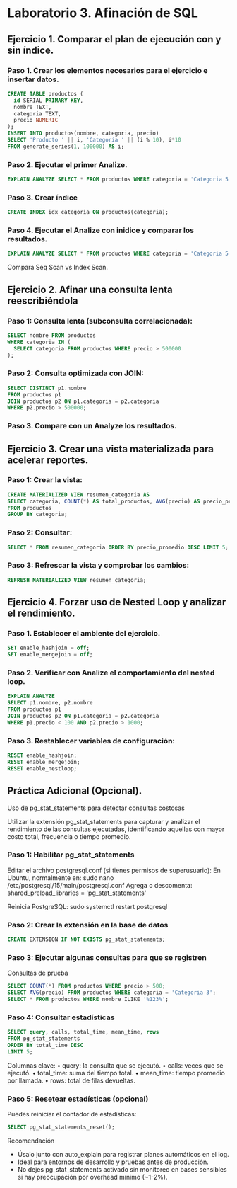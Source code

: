# Laboratorio 3. Afinación de SQL

## Ejercicio 1. Comparar el plan de ejecución con y sin índice.

### Paso 1. Crear los elementos necesarios para el ejercicio e insertar datos.

```sql
CREATE TABLE productos (
  id SERIAL PRIMARY KEY,
  nombre TEXT,
  categoria TEXT,
  precio NUMERIC
);
INSERT INTO productos(nombre, categoria, precio)
SELECT 'Producto ' || i, 'Categoria ' || (i % 10), i*10
FROM generate_series(1, 100000) AS i;
```

### Paso 2. Ejecutar el primer Analize.

```sql
EXPLAIN ANALYZE SELECT * FROM productos WHERE categoria = 'Categoria 5';
```

### Paso 3. Crear índice
```sql
CREATE INDEX idx_categoria ON productos(categoria);
```

### Paso 4. Ejecutar el Analize con inidice y comparar los resultados.

```sql
EXPLAIN ANALYZE SELECT * FROM productos WHERE categoria = 'Categoria 5';
```
Compara Seq Scan vs Index Scan.


## Ejercicio 2. Afinar una consulta lenta reescribiéndola

### Paso 1: Consulta lenta (subconsulta correlacionada):
```sql
SELECT nombre FROM productos
WHERE categoria IN (
  SELECT categoria FROM productos WHERE precio > 500000
);
```

### Paso 2: Consulta optimizada con JOIN:
```sql
SELECT DISTINCT p1.nombre
FROM productos p1
JOIN productos p2 ON p1.categoria = p2.categoria
WHERE p2.precio > 500000;
```

### Paso 3. Compare con un Analyze los resultados.


## Ejercicio 3. Crear una vista materializada para acelerar reportes.

### Paso 1: Crear la vista:
```sql
CREATE MATERIALIZED VIEW resumen_categoria AS
SELECT categoria, COUNT(*) AS total_productos, AVG(precio) AS precio_promedio
FROM productos
GROUP BY categoria;
```

### Paso 2: Consultar:
```sql
SELECT * FROM resumen_categoria ORDER BY precio_promedio DESC LIMIT 5;
```

### Paso 3: Refrescar la vista y comprobar los cambios:
```sql
REFRESH MATERIALIZED VIEW resumen_categoria;
```

## Ejercicio 4. Forzar uso de Nested Loop y analizar el rendimiento.

### Paso 1. Establecer el ambiente del ejercicio.

```sql
SET enable_hashjoin = off;
SET enable_mergejoin = off;
```

### Paso 2. Verificar con Analize el comportamiento del nested loop.

```sql
EXPLAIN ANALYZE
SELECT p1.nombre, p2.nombre
FROM productos p1
JOIN productos p2 ON p1.categoria = p2.categoria
WHERE p1.precio < 100 AND p2.precio > 1000;
```

### Paso 3. Restablecer variables de configuración:
```sql
RESET enable_hashjoin;
RESET enable_mergejoin;
RESET enable_nestloop;
```

## Práctica Adicional (Opcional).
Uso de pg_stat_statements para detectar consultas costosas

Utilizar la extensión pg_stat_statements para capturar y analizar el rendimiento de las consultas ejecutadas, identificando aquellas con mayor costo total, frecuencia o tiempo promedio.

 ### Paso 1: Habilitar pg_stat_statements

Editar el archivo postgresql.conf (si tienes permisos de superusuario):
En Ubuntu, normalmente en:
sudo nano /etc/postgresql/15/main/postgresql.conf
Agrega o descomenta:
shared_preload_libraries = 'pg_stat_statements'

Reinicia PostgreSQL:
sudo systemctl restart postgresql

 ### Paso 2: Crear la extensión en la base de datos
```sql
CREATE EXTENSION IF NOT EXISTS pg_stat_statements;
```

### Paso 3: Ejecutar algunas consultas para que se registren

Consultas de prueba
```sql
SELECT COUNT(*) FROM productos WHERE precio > 500;
SELECT AVG(precio) FROM productos WHERE categoria = 'Categoria 3';
SELECT * FROM productos WHERE nombre ILIKE '%123%';
```

### Paso 4: Consultar estadísticas

```sql
SELECT query, calls, total_time, mean_time, rows
FROM pg_stat_statements
ORDER BY total_time DESC
LIMIT 5;
```

Columnas clave:
•	query: la consulta que se ejecutó.
•	calls: veces que se ejecutó.
•	total_time: suma del tiempo total.
•	mean_time: tiempo promedio por llamada.
•	rows: total de filas devueltas.

### Paso 5: Resetear estadísticas (opcional)
Puedes reiniciar el contador de estadísticas:

```sql
SELECT pg_stat_statements_reset();
```

Recomendación
- Úsalo junto con auto_explain para registrar planes automáticos en el log.
- Ideal para entornos de desarrollo y pruebas antes de producción.
- No dejes pg_stat_statements activado sin monitoreo en bases sensibles si hay preocupación por overhead mínimo (~1-2%).


